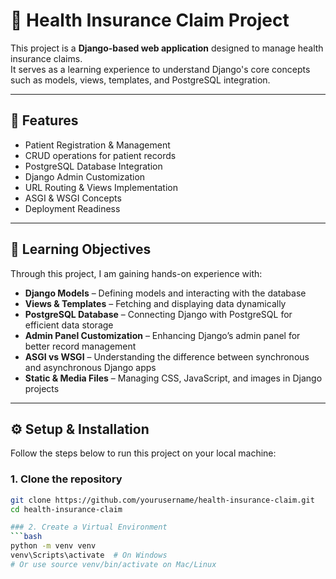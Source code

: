 # 🏥 Health Insurance Claim Project

This project is a **Django-based web application** designed to manage health insurance claims.  
It serves as a learning experience to understand Django's core concepts such as models, views, templates, and PostgreSQL integration.

---

## 📌 Features

- Patient Registration & Management  
- CRUD operations for patient records  
- PostgreSQL Database Integration  
- Django Admin Customization  
- URL Routing & Views Implementation  
- ASGI & WSGI Concepts  
- Deployment Readiness  

---

## 🎯 Learning Objectives

Through this project, I am gaining hands-on experience with:

- **Django Models** – Defining models and interacting with the database  
- **Views & Templates** – Fetching and displaying data dynamically  
- **PostgreSQL Database** – Connecting Django with PostgreSQL for efficient data storage  
- **Admin Panel Customization** – Enhancing Django’s admin panel for better record management  
- **ASGI vs WSGI** – Understanding the difference between synchronous and asynchronous Django apps  
- **Static & Media Files** – Managing CSS, JavaScript, and images in Django projects  

---

## ⚙️ Setup & Installation

Follow the steps below to run this project on your local machine:

### 1. Clone the repository
```bash
git clone https://github.com/yourusername/health-insurance-claim.git
cd health-insurance-claim

### 2. Create a Virtual Environment
```bash
python -m venv venv
venv\Scripts\activate  # On Windows
# Or use source venv/bin/activate on Mac/Linux
